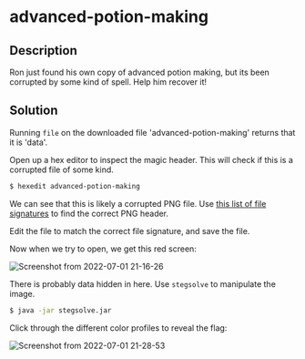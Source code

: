 # advanced-potion-making

## Description
Ron just found his own copy of advanced potion making, but its been corrupted by some kind of spell. Help him recover it!

## Solution
Running `file` on the downloaded file 'advanced-potion-making' returns that it is 'data'.

Open up a hex editor to inspect the magic header. This will check if this is a corrupted file of some kind.

```bash
$ hexedit advanced-potion-making
```
We can see that this is likely a corrupted PNG file. Use [this list of file signatures](https://en.wikipedia.org/wiki/List_of_file_signatures) to find the correct PNG header.

Edit the file to match the correct file signature, and save the file.

Now when we try to open, we get this red screen:

![Screenshot from 2022-07-01 21-16-26](https://user-images.githubusercontent.com/45698399/176981346-45ad9dbc-9d62-4e7d-b351-33b12734532c.png)

There is probably data hidden in here. Use `stegsolve` to manipulate the image.

```bash
$ java -jar stegsolve.jar
```

Click through the different color profiles to reveal the flag:

![Screenshot from 2022-07-01 21-28-53](https://user-images.githubusercontent.com/45698399/176981710-b0ab6f46-52ee-4707-ac53-e7f3045f9dcd.png)




